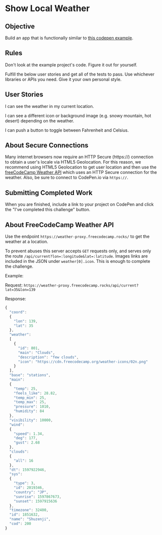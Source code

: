 # Show Local Weather

## Objective

Build an app that is functionally similar to [this codepen example](https://codepen.io/freeCodeCamp/full/bELRjV).

## Rules

Don't look at the example project's code. Figure it out for yourself.

Fulfill the below user stories and get all of the tests to pass. Use whichever libraries or APIs you need. Give it your own personal style.

## User Stories

I can see the weather in my current location.

I can see a different icon or background image (e.g. snowy mountain, hot desert) depending on the weather.

I can push a button to toggle between Fahrenheit and Celsius.

## About Secure Connections

Many internet browsers now require an HTTP Secure (https://) connection to obtain a user's locale via HTML5 Geolocation. For this reason, we recommend using HTML5 Geolocation to get user location and then use the [freeCodeCamp Weather API](https://weather-proxy.freecodecamp.rocks/) which uses an HTTP Secure connection for the weather. Also, be sure to connect to CodePen.io via `https://`.

## Submitting Completed Work

When you are finished, include a link to your project on CodePen and click the "I've completed this challenge" button.

## About FreeCodeCamp Weather API

Use the endpoint `https://weather-proxy.freecodecamp.rocks/` to get the weather at a location.

To prevent abuses this server accepts `GET` requests only, and serves only the route `/api/current?lon=:longitude&lat=:latitude`. Images links are included in the JSON under `weather[0].icon`. This is enough to complete the challenge.

Example:

Request: `https://weather-proxy.freecodecamp.rocks/api/current?lat=35&lon=139`

Response:

```javascript
{
  "coord":
  {
    "lon": 139,
    "lat": 35
  },
  "weather":
  [
    {
      "id": 801,
      "main": "Clouds",
      "description": "few clouds",
      "icon": "https://cdn.freecodecamp.org/weather-icons/02n.png"
    }
  ],
  "base": "stations",
  "main":
  {
    "temp": 25,
    "feels_like": 28.82,
    "temp_min": 25,
    "temp_max": 25,
    "pressure": 1010,
    "humidity": 84
  },
  "visibility": 10000,
  "wind":
  {
    "speed": 1.34,
    "deg": 177,
    "gust": 2.68
  },
  "clouds":
  {
    "all": 16
  },
  "dt": 1597922946,
  "sys":
  {
    "type": 3,
    "id": 2019346,
    "country": "JP",
    "sunrise": 1597867673,
    "sunset": 1597915636
  },
  "timezone": 32400,
  "id": 1851632,
  "name": "Shuzenji",
  "cod": 200
}
```
